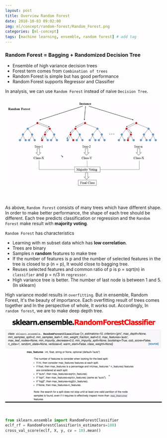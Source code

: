 ```yaml
---
layout: post
title: Overview Random Forest  
date: 2018-10-03 09:02:00
img: ml/concept/random-forest/Random_Forest.png
categories: [ml-concept] 
tags: [machine learning, ensemble, random forest] # add tag
---
```


### Random Forest = Bagging + Randomized Decision Tree

+ Ensemble of high variance decision trees
+ Forest term comes from `Combination of trees`
+ Random Forest is simple but has good performance
+ Random Forest supports Regressor and Classifier

In analysis, we can use `Random Forest` instead of naive `Decision Tree`.

![random forest](../assets/img/ml/concept/random-forest/randomforest.PNG)

<br>

As above, `Random Forest` consists of many trees which have different shape. 
In order to make better performance, the shape of each tree should be different.
Each tree predicts classification or regression and the `Random Forest` make result with **majority voting**.

`Random Forest` has characteristics
+ Learning with m subset data which has **low correlation**.
+ Trees are binary
+ Samples n **random** features to make tree
+ If the number of features is p and the number of selected features in the tree is closed to p (n = p), It would close to bagging tree.
+ Reuses selected features and common ratio of p is p = sqrt(n) in `classifier` and p = n/3 in `regressor`.
+ High variance tree is better. The number of last node is between 1 and 5. (In sklearn)

High variance model results in `overfitting`. But in ensemble, Random Forest, It's the beauty of importance.
Each overfitting result of trees comes together and In the perspective of whole, It works out.
Accordingly, In `random forest`, we are to make deep depth tree.

![random forest classifier](../assets/img/ml/concept/random-forest/randomforestclassifier.PNG)

<br>

```python
from sklearn.ensemble import RandomForestClassifier
eclf_rf = RandomForestClassifier(n_estimators=100)
cross_val_score(eclf, X, y, cv = 10).mean()
```



